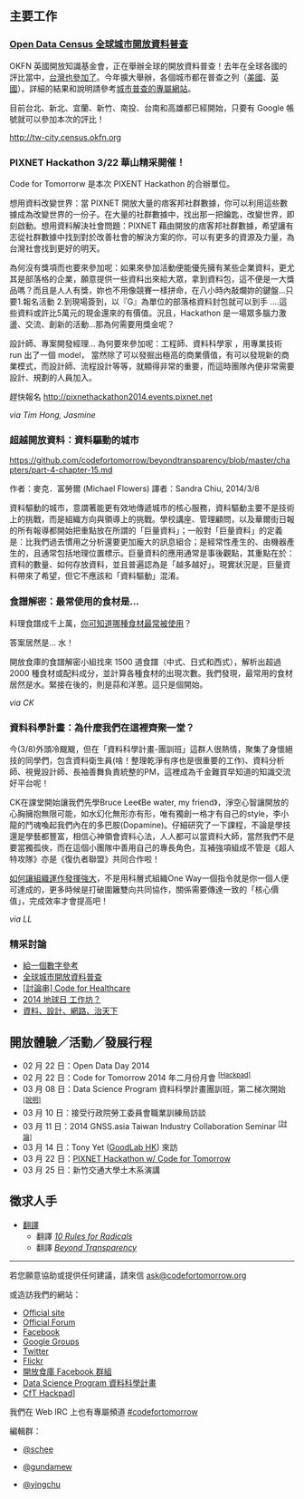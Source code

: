 ## 主要工作

### [Open Data Census 全球城市開放資料普查][1]

OKFN 英國開放知識基金會，正在舉辦全球的開放資料普查！去年在全球各國的評比當中，[台灣也參加了](http://tw.okfn.org/2013/11/05/open-data-2013-taiwan/)。今年擴大舉辦，各個城市都在普查之列（[美國](http://us-city.census.okfn.org)、[英國](http://gb-city.census.okfn.org/)）。詳細的結果和說明請參考[城市普查的專屬網站](http://tw-city.census.okfn.org)。

目前台北、新北、宜蘭、新竹、南投、台南和高雄都已經開始，只要有 Google 帳號就可以參加本次的評比！

http://tw-city.census.okfn.org

### PIXNET Hackathon 3/22 華山精采開催！ 

Code for Tomorrorw 是本次 PIXENT Hackathon 的合辦單位。

想用資料改變世界：當 PIXNET 開放大量的痞客邦社群數據，你可以利用這些數據成為改變世界的一份子。在大量的社群數據中，找出那一把鑰匙，改變世界，即刻啟動。想用資料解決社會問題：PIXNET 藉由開放的痞客邦社群數據，希望讓有志從社群數據中找到對於改善社會的解決方案的你，可以有更多的資源及力量，為台灣社會找到更好的明天。

為何沒有獎項而也要來參加呢：如果來參加活動便能優先擁有某些企業資料，更尤其是部落格的企業，願意提供一些資料出來給大眾，拿到資料包，這不便是一大獎品嗎？而且是人人有獎，妳也不用像競賽一樣拼命，在八小時內敲爛妳的鍵盤...只要1.報名活動 2.到現場簽到，以『G』為單位的部落格資料封包就可以到手 ....這些資料或許比5萬元的現金還來的有價值。況且，Hackathon 是一場眾多腦力激盪、交流、創新的活動...那為何需要用獎金呢？

設計師、專案開發經理... 為何要來參加呢：工程師、資料科學家 ，用專業技術 run 出了一個 model， 當然除了可以發掘出極高的商業價值，有可以發現新的商業模式，而設計師、流程設計等等，就顯得非常的重要，而這時團隊內便非常需要設計、規劃的人員加入。

趕快報名 http://pixnethackathon2014.events.pixnet.net

_via Tim Hong, Jasmine_

### 超越開放資料：資料驅動的城市

https://github.com/codefortomorrow/beyondtransparency/blob/master/chapters/part-4-chapter-15.md

作者：麥克．富勞爾 (Michael Flowers)
譯者：Sandra Chiu, 2014/3/8

資料驅動的城市，意謂著能更有效地傳遞城市的核心服務，資料驅動主要不是技術上的挑戰，而是組織方向與領導上的挑戰。學校講座、管理顧問，以及華爾街日報的所有報導都開始把重點放在所謂的「巨量資料」；一般對「巨量資料」的定義是：比我們過去慣用之分析還要更加龐大的訊息組合；是經常性產生的、由機器產生的，且通常包括地理位置標示。巨量資料的應用通常是事後觀點，其重點在於：資料的數量、如何存放資料，並且普遍認為是「越多越好」。現實狀況是，巨量資料帶來了希望，但它不應該和「資料驅動」混淆。

### 食譜解密：最常使用的食材是...

料理食譜成千上萬，[你可知道哪種食材最常被使用](http://food.codefortomorrow.org/blog/2014/02/26/most-common-recipe-ingredients/)？

答案居然是… 水！

開放食庫的食譜解密小組找來 1500 道食譜（中式、日式和西式），解析出超過 2000 種食材或配料成分，並計算各種食材的出現次數。我們發現，最常用的食材居然是水。緊接在後的，則是蒜和洋蔥。這只是個開始。

_via CK_

### 資料科學計畫：為什麼我們在這裡齊聚一堂？

今(3/8)外頭冷颼颼，但在「資料科學計畫-團訓班」這群人很熱情，聚集了身懷絕技的同學們，包含資料衛生員(啥！整理乾淨有序也是很重要的工作)、資料分析師、視覺設計師、長袖善舞負責統整的PM，這裡成為千金難買早知道的知識交流好平台呢！

CK在課堂開始讓我們先學Bruce Lee《Be water, my friend》，淨空心智讓開放的心胸擁抱無限可能，如水幻化無形亦有形，唯有獨創一格才有自己的style，李小龍的鬥魂喚起我們內在的多巴胺(Dopamine)。仔細研究了一下課程，不論是學技還是學藝都豐富，相信心神領會資料心法，人人都可以當資料大師，當然我們不是要當獨孤俠，而在這個小團隊中善用自己的專長角色，互補強項組成不管是《超人特攻隊》亦是《復仇者聯盟》共同合作啦！

[如何讓組織運作發揮強大](http://datasci.co/2014/03/08/why-dsp/)，不是用科層式組織One Way一個指令就是你一個人便可達成的，更多時候是打破圍籬雙向共同協作，關係需要傳達一致的「核心價值」，完成效率才會提高吧！

_via LL_

### 精采討論
- [給一個數字參考][2]
- [全球城市開放資料普查][3]
- [\[討論串\] Code for Healthcare][4]
- [2014 地球日 工作坊？][5]
- [資料、設計、網路、治天下][6]

## 開放體驗／活動／發展行程
- 02 月 22 日：Open Data Day 2014
- 02 月 22 日：Code for Tomorrow 2014 年二月份月會 <sup>[\[Hackpad\]][7]</sup>
- 03 月 08 日：Data Science Program 資料科學計畫團訓班，第二梯次開始 <sup>[\[說明\]][8]</sup>
- 03 月 10 日：接受行政院勞工委員會職業訓練局訪談
- 03 月 11 日：2014 GNSS.asia Taiwan Industry Collaboration Seminar <sup>[\[討論\]][9]</sup>
- 03 月 14 日：Tony Yet ([GoodLab HK][10]) 來訪
- 03 月 22 日：[PIXNET Hackathon w/ Code for Tomorrow][11]
- 03 月 25 日：新竹交通大學土木系演講

## 徵求人手
- [翻譯][12]
    - 翻譯 [*10 Rules for Radicals*][13]
    - 翻譯 [*Beyond Transparency*][14]
    
---

若您願意協助或提供任何建議，請來信 ask@codefortomorrow.org

或造訪我們的網站：

- [Official site][15]
- [Official Forum][16]
- [Facebook][17]
- [Google Groups][18]
- [Twitter][19]
- [Flickr][20]
- [開放食庫 Facebook 群組][21]
- [Data Science Program 資料科學計畫][22]
- [CfT Hackpad](https://c4t.hackpad.com/)]

我們在 Web IRC 上也有專屬頻道 [#codefortomorrow][23]

編輯群：

- [@schee][24]
- [@gundamew][25]
- [@yingchu][26]


  [1]: https://c4t.hackpad.com/Open-Data-Census--3ecZuigyexM
  [2]: https://groups.google.com/d/topic/codefortomorrow/I0HuAte9OGE/discussion
  [3]: https://groups.google.com/d/topic/codefortomorrow/929xmHoQSeU/discussion
  [4]: https://groups.google.com/d/topic/codefortomorrow/aCWZoMddzxo/discussion
  [5]: https://groups.google.com/d/topic/codefortomorrow/IdfD5o9uR6g/discussion
  [6]: https://groups.google.com/d/topic/codefortomorrow/N946mdMWj6g/discussion
  [7]: https://c4t.hackpad.com/Monthly-2014-Feb-20-DSbK41PZw4M
  [8]: http://datasci.co/2014/02/11/something-about-the-upcoming-course/
  [9]: https://groups.google.com/d/topic/codefortomorrow/kYrP6dAVAyk/discussion
  [10]: http://goodlab.hk/
  [11]: http://codefortomorrow.org/portfolio/partnership/133
  [12]: https://groups.google.com/d/topic/codefortomorrow/RK4-uLZLbgQ/discussion
  [13]: https://archive.org/details/org.resource.public.10rules
  [14]: https://github.com/codefortomorrow/beyondtransparency
  [15]: http://codefortomorrow.org/
  [16]: http://cft.io/
  [17]: https://www.facebook.com/CodeForTomorrow
  [18]: http://groups.google.com/group/codefortomorrow
  [19]: http://twitter.com/codefortomorrow
  [20]: http://www.flickr.com/groups/codefortomorrow/
  [21]: https://www.facebook.com/groups/foodopendata/
  [22]: http://datasci.co
  [23]: http://webchat.freenode.net/?channels=codefortomorrow
  [24]: https://github.com/schee
  [25]: https://github.com/gundamew
  [26]: http://github.com/yingchu
